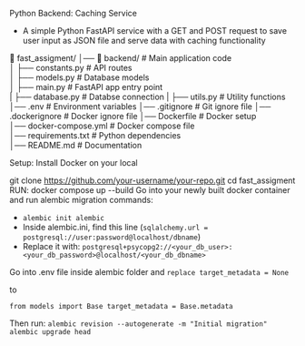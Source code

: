 Python Backend: Caching Service
- A simple Python FastAPI service with a GET and POST request to save user input as JSON file and serve data with caching functionality

📂 fast_assigment/
│── 📂 backend/              # Main application code  
│   ├── constants.py         # API routes  
│   ├── models.py            # Database models    
│   ├── main.py              # FastAPI app entry point  
|   ├── database.py          # Databse connection
|   ├── utils.py             # Utility functions
│── .env                     # Environment variables
│── .gitignore               # Git ignore file
│── .dockerignore            # Docker ignore file
│── Dockerfile               # Docker setup  
│── docker-compose.yml       # Docker compose file  
│── requirements.txt         # Python dependencies  
│── README.md                # Documentation  


Setup:
Install Docker on your local

git clone https://github.com/your-username/your-repo.git
cd fast_assigment
RUN: docker compose up --build
Go into your newly built docker container and run alembic migration commands:
 - `alembic init alembic`
 - Inside alembic.ini, find this line (`sqlalchemy.url = postgresql://user:password@localhost/dbname`)
 - Replace it with: `postgresql+psycopg2://<your_db_user>:<your_db_password>@localhost/<your_db_dbname>`

Go into .env file inside alembic folder and 
`replace target_metadata = None` 

to 

`from models import Base
target_metadata = Base.metadata`

Then run: 
`alembic revision --autogenerate -m "Initial migration"`
`alembic upgrade head`